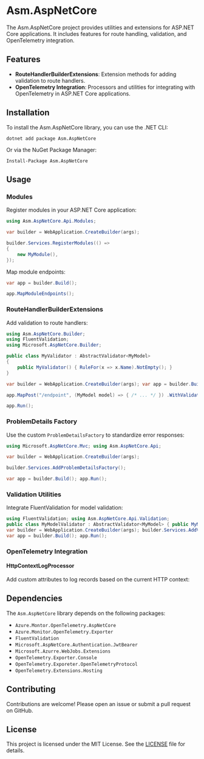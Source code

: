 # Asm.AspNetCore

The Asm.AspNetCore project provides utilities and extensions for ASP.NET Core applications. It includes features for route handling, validation, and OpenTelemetry integration.

## Features

- **RouteHandlerBuilderExtensions**: Extension methods for adding validation to route handlers.
- **OpenTelemetry Integration**: Processors and utilities for integrating with OpenTelemetry in ASP.NET Core applications.

## Installation

To install the Asm.AspNetCore library, you can use the .NET CLI:

`dotnet add package Asm.AspNetCore`

Or via the NuGet Package Manager:

`Install-Package Asm.AspNetCore`

## Usage

### Modules

Register modules in your ASP.NET Core application:

```csharp
using Asm.AspNetCore.Api.Modules;

var builder = WebApplication.CreateBuilder(args);

builder.Services.RegisterModules(() => 
{
    new MyModule(),
});
```

Map module endpoints:

```csharp
var app = builder.Build();

app.MapModuleEndpoints();
```

### RouteHandlerBuilderExtensions

Add validation to route handlers:

```csharp
using Asm.AspNetCore.Builder;
using FluentValidation;
using Microsoft.AspNetCore.Builder;

public class MyValidator : AbstractValidator<MyModel>
{
    public MyValidator() { RuleFor(x => x.Name).NotEmpty(); } 
}

var builder = WebApplication.CreateBuilder(args); var app = builder.Build();

app.MapPost("/endpoint", (MyModel model) => { /* ... */ }) .WithValidation<MyValidator>();

app.Run();
```

### ProblemDetails Factory

Use the custom `ProblemDetailsFactory` to standardize error responses:

```csharp
using Microsoft.AspNetCore.Mvc; using Asm.AspNetCore.Api;

var builder = WebApplication.CreateBuilder(args); 

builder.Services.AddProblemDetailsFactory();

var app = builder.Build(); app.Run();
```

### Validation Utilities

Integrate FluentValidation for model validation:

```csharp
using FluentValidation; using Asm.AspNetCore.Api.Validation;
public class MyModelValidator : AbstractValidator<MyModel> { public MyModelValidator() { RuleFor(x => x.Name).NotEmpty(); } }
var builder = WebApplication.CreateBuilder(args); builder.Services.AddValidatorsFromAssemblyContaining<MyModelValidator>();
var app = builder.Build(); app.Run();
```

### OpenTelemetry Integration

#### HttpContextLogProcessor

Add custom attributes to log records based on the current HTTP context:

## Dependencies

The `Asm.AspNetCore` library depends on the following packages:

- `Azure.Montor.OpenTelemetry.AspNetCore`
- `Azure.Monitor.OpenTelemetry.Exporter`
- `FluentValidation`
- `Microsoft.AspNetCore.Authentication.JwtBearer`
- `Microsoft.Azurre.WebJobs.Extensions`
- `OpenTelemetry.Exporter.Console`
- `OpenTelemetry.Exporeter.OpenTelemetryProtocol`
- `OpenTelemetry.Extensions.Hosting`

## Contributing

Contributions are welcome! Please open an issue or submit a pull request on GitHub.

## License

This project is licensed under the MIT License. See the [LICENSE](LICENSE) file for details.
